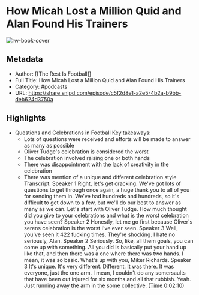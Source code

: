 # How Micah Lost a Million Quid and Alan Found His Trainers

![rw-book-cover](https://wsrv.nl/?url=https%3A%2F%2Fmegaphone.imgix.net%2Fpodcasts%2F30860506-223b-11ee-9234-a787dafa51ef%2Fimage%2FTRIF_ARTWORK_FINAL_V2.jpeg%3Fixlib%3Drails-4.3.1%26max-w%3D3000%26max-h%3D3000%26fit%3Dcrop%26auto%3Dformat%2Ccompress&w=100&h=100)

## Metadata
- Author: [[The Rest Is Football]]
- Full Title: How Micah Lost a Million Quid and Alan Found His Trainers
- Category: #podcasts
- URL: https://share.snipd.com/episode/c5f2d8e1-a2e5-4b2a-b9bb-deb624d3750a

## Highlights
- Questions and Celebrations in Football
  Key takeaways:
  - Lots of questions were received and efforts will be made to answer as many as possible
  - Oliver Tudge's celebration is considered the worst
  - The celebration involved raising one or both hands
  - There was disappointment with the lack of creativity in the celebration
  - There was mention of a unique and different celebration style
  Transcript:
  Speaker 1
  Right, let's get cracking. We've got lots of questions to get through once again, a huge thank you to all of you for sending them in. We've had hundreds and hundreds, so it's difficult to get down to a few, but we'll do our best to answer as many as we can. Let's start with Oliver Tudge. How much thought did you give to your celebrations and what is the worst celebration you have seen?
  Speaker 2
  Honestly, let me go first because Oliver's serens celebration is the worst I've ever seen.
  Speaker 3
  Well, you've seen it 422 fucking times. They're shocking. I hate no seriously, Alan.
  Speaker 2
  Seriously. So, like, all them goals, you can come up with something. All you did is basically put your hand up like that, and then there was a one where there was two hands. I mean, it was so basic. What's up with you, Miker Richards.
  Speaker 3
  It's unique. It's very different. Different. It was there. It was everyone, just the one arm. I mean, I couldn't do any somersaults that have been out injured for six months and all that rubbish. Yeah. Just running away the arm in the some collective. ([Time 0:02:10](https://share.snipd.com/snip/6f5a36c4-6872-4c33-85fa-6a8629b0f292))
